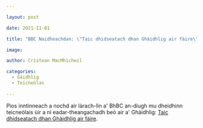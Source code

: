 ```yaml
---

layout: post

date: 2021-11-01

title: "BBC Naidheachdan: \"Taic dhidseatach dhan Ghàidhlig air fàire\""

image:

author: Crìstean MacMhìcheil

categories:
  - Gàidhlig
  - Teicneòlas
  
---
```


Pìos inntinneach a nochd air làrach-lìn a' BhBC an-diugh mu dheidhinn teicneòlais ùir a nì eadar-theangachadh beò air a' Ghàidhlig: [Taic dhidseatach dhan Ghàidhlig air fàire](https://www.bbc.co.uk/naidheachdan/59117114).